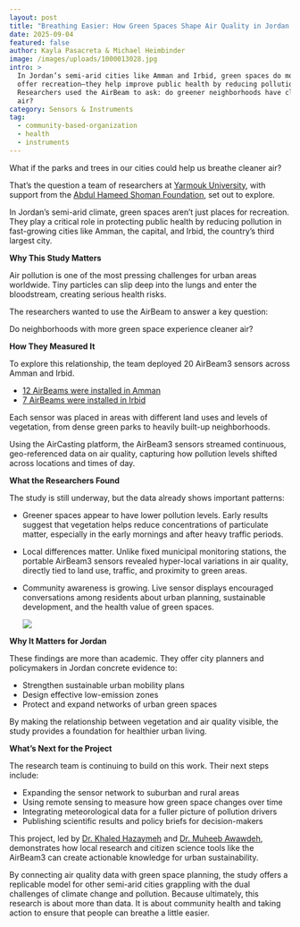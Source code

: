 ```yaml
---
layout: post
title: "Breathing Easier: How Green Spaces Shape Air Quality in Jordan’s Cities"
date: 2025-09-04
featured: false
author: Kayla Pasacreta & Michael Heimbinder
image: /images/uploads/1000013028.jpg
intro: >
  In Jordan’s semi-arid cities like Amman and Irbid, green spaces do more than
  offer recreation—they help improve public health by reducing pollution.
  Researchers used the AirBeam to ask: do greener neighborhoods have cleaner
  air?
category: Sensors & Instruments
tag:
  - community-based-organization
  - health
  - instruments
---
```

What if the parks and trees in our cities could help us breathe cleaner air?

That’s the question a team of researchers at [Yarmouk University](https://www.yu.edu.jo/index.php/en/), with support from the [Abdul Hameed Shoman Foundation](https://shoman.org/en), set out to explore.

In Jordan’s semi-arid climate, green spaces aren’t just places for recreation. They play a critical role in protecting public health by reducing pollution in fast-growing cities like Amman, the capital, and Irbid, the country’s third largest city.

**W﻿hy This Study Matters**

Air pollution is one of the most pressing challenges for urban areas worldwide. Tiny particles can slip deep into the lungs and enter the bloodstream, creating serious health risks.

The researchers wanted to use the AirBeam to answer a key question:

Do neighborhoods with more green space experience cleaner air?

**H﻿ow They Measured It**

To explore this relationship, the team deployed 20 AirBeam3 sensors across Amman and Irbid.

* [12 AirBeams were installed in Amman](https://bit.ly/45QhaXX)
* [7 AirBeams were installed in Irbid](https://bit.ly/4mCdyQv)

Each sensor was placed in areas with different land uses and levels of vegetation, from dense green parks to heavily built-up neighborhoods. 

Using the AirCasting platform, the AirBeam3 sensors streamed continuous, geo-referenced data on air quality, capturing how pollution levels shifted across locations and times of day.

**What the Researchers Found**

The study is still underway, but the data already shows important patterns:

* Greener spaces appear to have lower pollution levels. Early results suggest that vegetation helps reduce concentrations of particulate matter, especially in the early mornings and after heavy traffic periods.
* Local differences matter. Unlike fixed municipal monitoring stations, the portable AirBeam3 sensors revealed hyper-local variations in air quality, directly tied to land use, traffic, and proximity to green areas.
* Community awareness is growing. Live sensor displays encouraged conversations among residents about urban planning, sustainable development, and the health value of green spaces.

  ![](/images/uploads/0-1.jpg)

**Why It Matters for Jordan**

These findings are more than academic. They offer city planners and policymakers in Jordan concrete evidence to:

* Strengthen sustainable urban mobility plans
* Design effective low-emission zones
* Protect and expand networks of urban green spaces

By making the relationship between vegetation and air quality visible, the study provides a foundation for healthier urban living.

**What’s Next for the Project**

The research team is continuing to build on this work. Their next steps include:

* Expanding the sensor network to suburban and rural areas
* Using remote sensing to measure how green space changes over time
* Integrating meteorological data for a fuller picture of pollution drivers
* Publishing scientific results and policy briefs for decision-makers

This project, led by [Dr. Khaled Hazaymeh](https://fmd.yu.edu.jo/facweb/HomePage.aspx?AcadURL=khazaymeh) and [Dr. Muheeb Awawdeh](https://fmd.yu.edu.jo/facweb/HomePage.aspx?AcadURL=AWAWDEH), demonstrates how local research and citizen science tools like the AirBeam3 can create actionable knowledge for urban sustainability.

By connecting air quality data with green space planning, the study offers a replicable model for other semi-arid cities grappling with the dual challenges of climate change and pollution. Because ultimately, this research is about more than data. It is about community health and taking action to ensure that people can breathe a little easier.